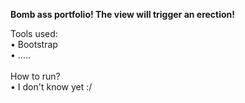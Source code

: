 <b>Bomb ass portfolio! The view will trigger an erection!</b>

Tools used:<br>
• Bootstrap<br>
• .....<br>
<br>
How to run?<br>
• I don't know yet :/
